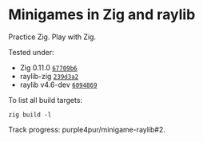 # Minigames in Zig and raylib

Practice Zig. Play with Zig.

Tested under:

* Zig 0.11.0 [`67709b6`](https://github.com/ziglang/zig/releases/tag/0.11.0)
* raylib-zig [`239d3a2`](https://github.com/Not-Nik/raylib-zig/tree/239d3a2d9616acedf95baab0a307bb3b49aef8fd)
* raylib v4.6-dev [`6094869`](https://github.com/raysan5/raylib/tree/6094869e3e845e90e1e8ae41b98e889fb3e13e78)

To list all build targets:

```
zig build -l
```

Track progress: purple4pur/minigame-raylib#2.
